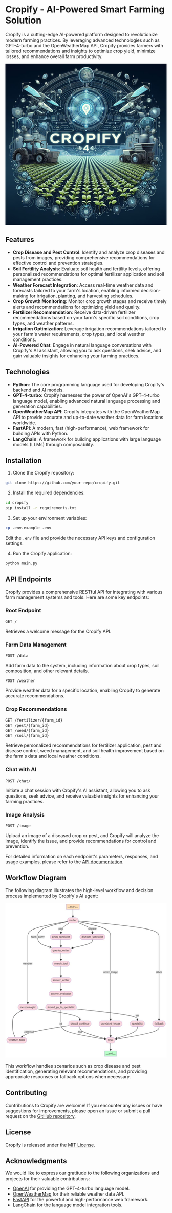 # Cropify - AI-Powered Smart Farming Solution

Cropify is a cutting-edge AI-powered platform designed to revolutionize modern farming practices. By leveraging advanced technologies such as GPT-4-turbo and the OpenWeatherMap API, Cropify provides farmers with tailored recommendations and insights to optimize crop yield, minimize losses, and enhance overall farm productivity.

![Cropify Banner](https://github.com/K-RED90/Cropify-AI/blob/main/images/Designer.jpeg)

## Features

- **Crop Disease and Pest Control**: Identify and analyze crop diseases and pests from images, providing comprehensive recommendations for effective control and prevention strategies.
- **Soil Fertility Analysis**: Evaluate soil health and fertility levels, offering personalized recommendations for optimal fertilizer application and soil management practices.
- **Weather Forecast Integration**: Access real-time weather data and forecasts tailored to your farm's location, enabling informed decision-making for irrigation, planting, and harvesting schedules.
- **Crop Growth Monitoring**: Monitor crop growth stages and receive timely alerts and recommendations for optimizing yield and quality.
- **Fertilizer Recommendation**: Receive data-driven fertilizer recommendations based on your farm's specific soil conditions, crop types, and weather patterns.
- **Irrigation Optimization**: Leverage irrigation recommendations tailored to your farm's water requirements, crop types, and local weather conditions.
- **AI-Powered Chat**: Engage in natural language conversations with Cropify's AI assistant, allowing you to ask questions, seek advice, and gain valuable insights for enhancing your farming practices.

## Technologies

- **Python**: The core programming language used for developing Cropify's backend and AI models.
- **GPT-4-turbo**: Cropify harnesses the power of OpenAI's GPT-4-turbo language model, enabling advanced natural language processing and generation capabilities.
- **OpenWeatherMap API**: Cropify integrates with the OpenWeatherMap API to provide accurate and up-to-date weather data for farm locations worldwide.
- **FastAPI**: A modern, fast (high-performance), web framework for building APIs with Python.
- **LangChain**: A framework for building applications with large language models (LLMs) through composability.

## Installation

1. Clone the Cropify repository:

```bash
git clone https://github.com/your-repo/cropify.git
```

2. Install the required dependencies:

```bash
cd cropify
pip install -r requirements.txt
```

3. Set up your environment variables:

```bash
cp .env.example .env
```

Edit the `.env` file and provide the necessary API keys and configuration settings.

4. Run the Cropify application:

```bash
python main.py
```

## API Endpoints

Cropify provides a comprehensive RESTful API for integrating with various farm management systems and tools. Here are some key endpoints:

### Root Endpoint

```http
GET /
```

Retrieves a welcome message for the Cropify API.

### Farm Data Management

```http
POST /data
```

Add farm data to the system, including information about crop types, soil composition, and other relevant details.

```http
POST /weather
```

Provide weather data for a specific location, enabling Cropify to generate accurate recommendations.

### Crop Recommendations

```http
GET /fertilizer/{farm_id}
GET /pest/{farm_id}
GET /weed/{farm_id}
GET /soil/{farm_id}
```

Retrieve personalized recommendations for fertilizer application, pest and disease control, weed management, and soil health improvement based on the farm's data and local weather conditions.

### Chat with AI

```http
POST /chat/
```

Initiate a chat session with Cropify's AI assistant, allowing you to ask questions, seek advice, and receive valuable insights for enhancing your farming practices.

### Image Analysis

```http
POST /image
```

Upload an image of a diseased crop or pest, and Cropify will analyze the image, identify the issue, and provide recommendations for control and prevention.

For detailed information on each endpoint's parameters, responses, and usage examples, please refer to the [API documentation](link-to-api-docs).

## Workflow Diagram

The following diagram illustrates the high-level workflow and decision process implemented by Cropify's AI agent:

![Workflow Diagram](https://github.com/K-RED90/Cropify-AI/blob/main/images/graph.png)

This workflow handles scenarios such as crop disease and pest identification, generating relevant recommendations, and providing appropriate responses or fallback options when necessary.

## Contributing

Contributions to Cropify are welcome! If you encounter any issues or have suggestions for improvements, please open an issue or submit a pull request on the [GitHub repository](https://github.com/your-repo/cropify).

## License

Cropify is released under the [MIT License](https://opensource.org/licenses/MIT).

## Acknowledgments

We would like to express our gratitude to the following organizations and projects for their valuable contributions:

- [OpenAI](https://www.openai.com/) for providing the GPT-4-turbo language model.
- [OpenWeatherMap](https://openweathermap.org/) for their reliable weather data API.
- [FastAPI](https://fastapi.tiangolo.com/) for the powerful and high-performance web framework.
- [LangChain](https://python.langchain.com/en/latest/index.html) for the language model integration tools.
